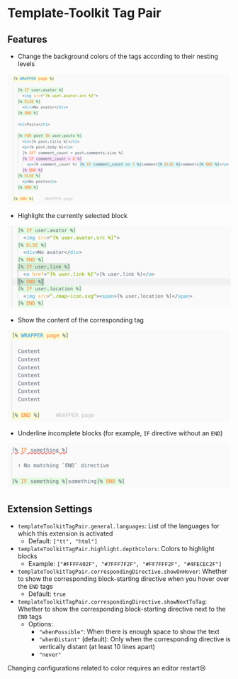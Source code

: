# Template-Toolkit Tag Pair

## Features

- Change the background colors of the tags according to their nesting levels

![rainbow](https://raw.githubusercontent.com/shio-yaamaa/vscode-template-toolkit-tag-pair/master/images/rainbow.png)

- Highlight the currently selected block

![selected-block](https://raw.githubusercontent.com/shio-yaamaa/vscode-template-toolkit-tag-pair/master/images/selected-block.png)

- Show the content of the corresponding tag

![corresponding-tag](https://raw.githubusercontent.com/shio-yaamaa/vscode-template-toolkit-tag-pair/master/images/corresponding-tag.png)

- Underline incomplete blocks (for example, `IF` directive without an `END`)

![incomplete-block](https://raw.githubusercontent.com/shio-yaamaa/vscode-template-toolkit-tag-pair/master/images/incomplete-block.png)

## Extension Settings

- `templateToolkitTagPair.general.languages`: List of the languages for which this extension is activated
  - Default: `["tt", "html"]`
- `templateToolkitTagPair.highlight.depthColors`: Colors to highlight blocks
  - Example: `["#FFFF402F", "#7FFF7F2F", "#FF7FFF2F", "#4FECEC2F"]`
- `templateToolkitTagPair.correspondingDirective.showOnHover`: Whether to show the corresponding block-starting directive when you hover over the `END` tags
  - Default: `true`
- `templateToolkitTagPair.correspondingDirective.showNextToTag`: Whether to show the corresponding block-starting directive next to the `END` tags
  - Options:
    - `"whenPossible"`: When there is enough space to show the text
    - `"whenDistant"` (default): Only when the corresponding directive is vertically distant (at least 10 lines apart)
    - `"never"`

Changing configurations related to color requires an editor restart😢

